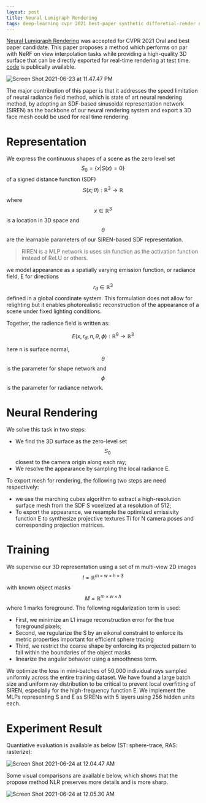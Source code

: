 ```yaml
---
layout: post
title: Neural Lumigraph Rendering
tags: deep-learning cvpr 2021 best-paper synthetic differetial-render nerf 3d-mesh RIREN lumigraph
---
```

[Neural Lumigraph Rendering](https://arxiv.org/abs/2103.11571) was accepted for CVPR 2021 Oral and best paper candidate. This paper proposes a method which performs on par with NeRF on view interpolation tasks while providing a high-quality 3D surface that can be directly exported for real-time rendering at test time. [code](http://www.computationalimaging.org/publications/nlr/) is publically available.

![Screen Shot 2021-06-23 at 11.47.47 PM](https://raw.githubusercontent.com/zhangtemplar/zhangtemplar.github.io/master/uPic/2021_06_23_23_47_49_Screen%20Shot%202021-06-23%20at%2011.47.47%20PM.png)

The major contribution of this paper is that it addresses the speed limitation of neural radiance field method, which is state of art neural rendering method, by adopting an SDF-based sinusoidal representation network (SIREN) as the backbone of our neural rendering system and export a 3D face mesh could be used for real time rendering.

# Representation

We express the continuous shapes of a scene as the zero level set $$S_0=\{x|S(x)=0\}$$ of a signed distance function (SDF) $$S(x;\theta):\mathbb{R}^3\to\mathbb{R} $$ where $$x\in\mathbb{R}^3$$ is a location in 3D space and $$\theta$$ are the learnable parameters of our SIREN-based SDF representation.

> RIREN is a MLP network is uses sin function as the activation function instead of ReLU or others.

we model appearance as a spatially varying emission function, or radiance field, E for directions $$r_d\in\mathbb{R}^3$$ defined in a global coordinate system. This formulation does not allow for relighting but it enables photorealistic reconstruction of the appearance of a scene under fixed lighting conditions.

Together, the radience field is written as:

$$E(x,r_d,n,\theta,\phi):\mathbb{R}^9\to\mathbb{R}^3$$

here n is surface normal, $$\theta$$ is the parameter for shape network and $$\phi$$ is the parameter for radiance network.

# Neural Rendering

We solve this task in two steps:

- We find the 3D surface as the zero-level set $$S_0$$ closest to the camera origin along each ray; 
- We resolve the appearance by sampling the local radiance E.

To export mesh for rendering, the following two steps are need respectively:

- we use the marching cubes algorithm to extract a high-resolution surface mesh from the SDF S voxelized at a resolution of 512;
- To export the appearance, we resample the optimized emissivity function E to synthesize projective textures Ti for N camera poses and corresponding projection matrices.

# Training

We supervise our 3D representation using a set of m multi-view 2D images $$I=\mathbb{R}^{m\times w\times h\times 3}$$ with known object masks $$M=\mathbb{R}^{m\times w\times h}$$ where 1 marks foreground. The following regularization term is used:

- First, we minimize an L1 image reconstruction error for the true foreground pixels;
- Second, we regularize the S by an eikonal constraint to enforce its metric properties important for efficient sphere tracing
- Third, we restrict the coarse shape by enforcing its projected pattern to fall within the boundaries of the object masks
- linearize the angular behavior using a smoothness term.

We optimize the loss in mini-batches of 50,000 individual rays sampled uniformly across the entire training dataset. We have found a large batch size and uniform ray distribution to be critical to prevent local overfitting of SIREN, especially for the high-frequency function E. We implement the MLPs representing S and E as SIRENs with 5 layers using 256 hidden units each.

# Experiment Result

Quantiative evaluation is available as below (ST: sphere-trace, RAS: rasterize):

![Screen Shot 2021-06-24 at 12.04.47 AM](https://raw.githubusercontent.com/zhangtemplar/zhangtemplar.github.io/master/uPic/2021_06_24_00_04_52_Screen%20Shot%202021-06-24%20at%2012.04.47%20AM.png)

Some visual comparisons are available below, which shows that the propose method NLR preserves more details and is more sharp.

![Screen Shot 2021-06-24 at 12.05.30 AM](https://raw.githubusercontent.com/zhangtemplar/zhangtemplar.github.io/master/uPic/2021_06_24_00_05_33_Screen%20Shot%202021-06-24%20at%2012.05.30%20AM.png)
